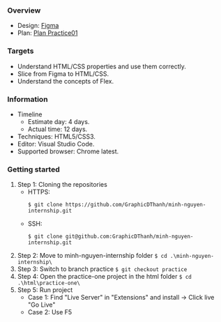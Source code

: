### Overview

- Design: [Figma](https://www.figma.com/file/WjBjJdJtwQHxaDF2ryrGH1/%5Btraining%5D-Practice-two?node-id=0%3A1)
- Plan: [Plan Practice01](https://docs.google.com/document/d/14yowAemojw5PxR3r0YuyGkuCyOvLqwqpDfQDHNiuQvI/edit)

### Targets

- Understand HTML/CSS properties and use them correctly.
- Slice from Figma to HTML/CSS.
- Understand the concepts of Flex.

### Information

- Timeline
  - Estimate day: 4 days.
  - Actual time: 12 days.
- Techniques: HTML5/CSS3.
- Editor: Visual Studio Code.
- Supported browser: Chrome latest.

### Getting started

1. Step 1: Cloning the repositories
    - HTTPS: 
      ```
      $ git clone https://github.com/GraphicDThanh/minh-nguyen-internship.git
      ```
    - SSH: 
      ```
      $ git clone git@github.com:GraphicDThanh/minh-nguyen-internship.git
      ```
2. Step 2: Move to minh-nguyen-internship folder `$ cd .\minh-nguyen-internship\`
3. Step 3: Switch to branch practice `$ git checkout practice`
4. Step 4: Open the practice-one project in the html folder `$ cd .\html\practice-one\`
5. Step 5: Run project
    - Case 1: Find "Live Server" in "Extensions" and install -> Click live "Go Live"
    - Case 2: Use F5
